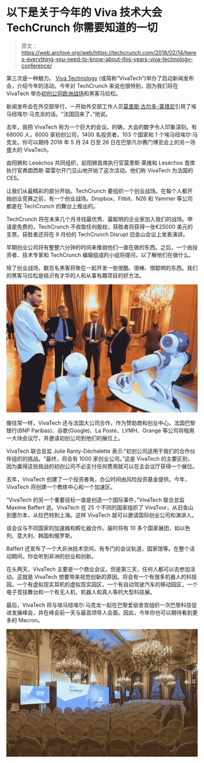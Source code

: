 # 以下是关于今年的 Viva 技术大会 TechCrunch 你需要知道的一切

> 原文：<https://web.archive.org/web/https://techcrunch.com/2018/02/14/heres-everything-you-need-to-know-about-this-years-viva-technology-conference/>

第三次是一种魅力。 [Viva Technology](https://web.archive.org/web/20221209023338/https://vivatechnology.com/) (或简称“VivaTech”)举办了启动新闻发布会，介绍今年的活动。今年对 TechCrunch 来说也很特别，因为我们将在 VivaTech 举办[初创公司欧洲战场](https://web.archive.org/web/20221209023338/https://beta.techcrunch.com/event-info/startup-battlefield-europe-2018)和黑客马拉松。

新闻发布会在外交部举行，一开始外交部工作人员[莫里斯·古尔多-蒙塔尼](https://web.archive.org/web/20221209023338/https://en.wikipedia.org/wiki/Maurice_Gourdault-Montagne)引用了埃马纽埃尔·马克龙的话。“法国回来了，”他说。

去年，我把 VivaTech 称为一个巨大的会议。的确，大会的数字令人印象深刻。有 68000 人，6000 家初创公司，1400 名投资者，103 个国家和 1 个埃马纽埃尔·马克龙。你可以期待 2018 年 5 月 24 日至 26 日在巴黎凡尔赛门博览会上的另一场盛大的 VivaTech。

由阳狮和 Leséchos 共同组织，前阳狮首席执行官莫里斯·莱维和 Leséchos 首席执行官弗朗西斯·莫雷尔开门见山地开始了这次活动。他们称 VivaTech 为法国的 CES。

让我们从最精彩的部分开始。TechCrunch 要组织一个创业战场。在每个人都开始创业竞赛之前，有一个创业战场。Dropbox、Fitbit、N26 和 Yammer 等公司都是在 TechCrunch 的舞台上推出的。

TechCrunch 将在未来几个月寻找最优秀、最聪明的企业家加入我们的战场。申请是免费的，TechCrunch 不收取任何股权，获胜者将获得一张€25000 美元的支票。获胜者还将在 9 月份的 TechCrunch Disrupt 旧金山会议上发表演讲。

早期创业公司将有整整六分钟的时间来推销他们一直在做的东西。之后，一个由投资者、技术专家和 TechCrunch 编辑组成的小组将提问，以了解他们在做什么。

除了创业战场，数百名黑客将聚在一起开发一些很酷、很棒、很聪明的东西。我们的黑客马拉松是结识有才华的人和从事有趣项目的好方法。

![](img/77971eaee6dd4d62fb721d7dc5251404.png)

像往常一样，VivaTech 还与法国大公司合作，作为赞助商和创业中心。法国巴黎银行(BNP Paribas)、谷歌(Google)、La Poste、LVMH、Orange 等公司将租用一大块会议厅，并邀请初创公司到他们的展位上。

VivaTech 联合总监 Julie Ranty-Déchelette 表示:“初创公司适用于我们的合作伙伴组织的挑战。“最终，将会有 1000 家创业公司。”这是 VivaTech 的主要区别，因为赢得这些挑战的初创公司不必支付任何费用就可以在主会议厅获得一个展位。

去年，VivaTech 创建了一个投资者角，办公时间由风险投资基金提供。今年，VivaTech 将创建一个教练中心和一个加速区。

“VivaTech 的另一个重要目标一直是创造一个国际事件，”VivaTech 联合总监 Maxime Baffert 说。VivaTech 在 25 个不同的国家组织了 VivaTour，从旧金山到墨尔本，从拉巴特到上海。这样 VivaTech 就可以邀请国际创业公司和演讲人。

该会议与不同国家的加速器和孵化器合作。届时将有 10 多个国家展团，如以色列、意大利、韩国和俄罗斯。

Baffert 还宣布了一个大非洲技术空间，有专门的会议轨道，国家馆等。在整个活动期间，你会听到非洲的创业和创新。

在头两天，VivaTech 主要是一个商业会议。但是第三天，任何人都可以去参加活动。这就是 VivaTech 想要带来视觉创新的原因。将会有一个有很多机器人的科技园，一个有虚拟现实耳机的虚拟现实园区，一个有自动驾驶汽车的移动园区，一个电子竞技舞台和一个有无人机、机器人和真人等的大型科技展。

最后，VivaTech 将与埃马纽埃尔·马克龙一起在巴黎爱丽舍宫组织一次巴黎科技促进发展峰会，并在峰会前一天与最高领导人会面。因此，今年你也可以期待看到更多的 Macron。

![](img/993fb4be8c75bb228389a060c3961303.png)
